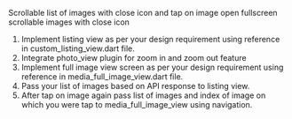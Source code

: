 Scrollable list of images with close icon and tap on image open fullscreen scrollable images with close icon

1. Implement listing view as per your design requirement using reference in custom_listing_view.dart file.
2. Integrate photo_view plugin for zoom in and zoom out feature
3. Implement full image view screen as per your design requirement using reference in media_full_image_view.dart file.
4. Pass your list of images based on API response to listing view.
5. After tap on image again pass list of images and index of image on which you were tap to media_full_image_view  using navigation.